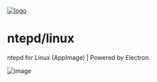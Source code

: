 [![logo](https://github.com/user-attachments/assets/24d61667-b485-4fb6-87db-a4b97b6abf46)](https://ntepd.com)

# ntepd/linux
ntepd for Linux (AppImage) | Powered by Electron.

![image](https://github.com/user-attachments/assets/f3c74b5d-b6c2-4007-b860-5923922917ea)
